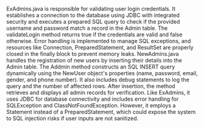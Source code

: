 ExAdmins.java is responsible for validating user login credentials. It establishes a connection to the database using JDBC with integrated security and executes a prepared SQL query to check if the provided username and password match a record in the Admin table. The validateLogin method returns true if the credentials are valid and false otherwise. Error handling is implemented to manage SQL exceptions, and resources like Connection, PreparedStatement, and ResultSet are properly closed in the finally block to prevent memory leaks.
NewAdmins.java handles the registration of new users by inserting their details into the Admin table. The Addmin method constructs an SQL INSERT query dynamically using the NewUser object's properties (name, password, email, gender, and phone number). It also includes debug statements to log the query and the number of affected rows. After insertion, the method retrieves and displays all admin records for verification. Like ExAdmins, it uses JDBC for database connectivity and includes error handling for SQLException and ClassNotFoundException. However, it employs a Statement instead of a PreparedStatement, which could expose the system to SQL injection risks if user inputs are not sanitized.
